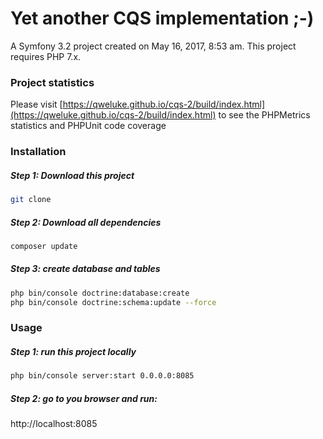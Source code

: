 Yet another CQS implementation ;-)
=======

A Symfony 3.2 project created on May 16, 2017, 8:53 am.
This project requires PHP 7.x.

### Project statistics
Please visit [https://qweluke.github.io/cqs-2/build/index.html](https://qweluke.github.io/cqs-2/build/index.html) to see the PHPMetrics statistics and PHPUnit code coverage  


### Installation

##### Step 1: Download this project

```bash
git clone
```

##### Step 2: Download all dependencies

```bash
composer update
```

##### Step 3: create database and tables 

```bash
php bin/console doctrine:database:create
php bin/console doctrine:schema:update --force
```

### Usage

##### Step 1: run this project locally 

```bash
php bin/console server:start 0.0.0.0:8085
```

##### Step 2: go to you browser and run:
 
 http://localhost:8085